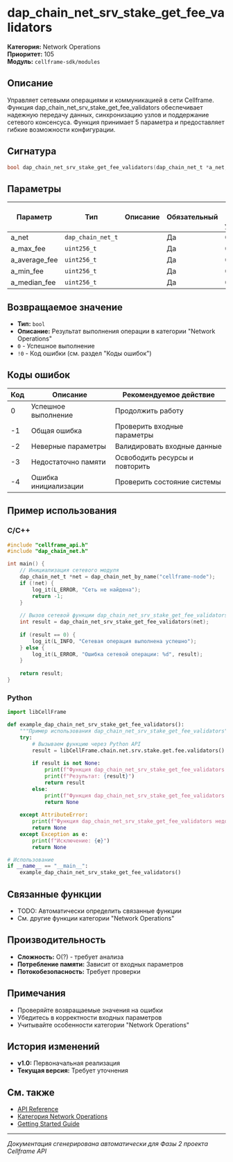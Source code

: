 # dap_chain_net_srv_stake_get_fee_validators

**Категория:** Network Operations  
**Приоритет:** 105  
**Модуль:** `cellframe-sdk/modules`

## Описание
Управляет сетевыми операциями и коммуникацией в сети Cellframe. Функция dap_chain_net_srv_stake_get_fee_validators обеспечивает надежную передачу данных, синхронизацию узлов и поддержание сетевого консенсуса. Функция принимает 5 параметра и предоставляет гибкие возможности конфигурации.

## Сигнатура
```c
bool dap_chain_net_srv_stake_get_fee_validators(dap_chain_net_t *a_net, uint256_t *a_max_fee, uint256_t *a_average_fee, uint256_t *a_min_fee, uint256_t *a_median_fee);
```

## Параметры
| Параметр | Тип | Описание | Обязательный | Значение по умолчанию |
|----------|-----|----------|--------------|----------------------|
| a_net | `dap_chain_net_t` |  | Да | 0 |
| a_max_fee | `uint256_t` |  | Да | 0 |
| a_average_fee | `uint256_t` |  | Да | 0 |
| a_min_fee | `uint256_t` |  | Да | 0 |
| a_median_fee | `uint256_t` |  | Да | 0 |


## Возвращаемое значение
- **Тип:** `bool`
- **Описание:** Результат выполнения операции в категории "Network Operations"
- `0` - Успешное выполнение
- `!0` - Код ошибки (см. раздел "Коды ошибок")

## Коды ошибок
| Код | Описание | Рекомендуемое действие |
|-----|----------|----------------------|
| 0 | Успешное выполнение | Продолжить работу |
| -1 | Общая ошибка | Проверить входные параметры |
| -2 | Неверные параметры | Валидировать входные данные |
| -3 | Недостаточно памяти | Освободить ресурсы и повторить |
| -4 | Ошибка инициализации | Проверить состояние системы |

## Пример использования

### C/C++
```c
#include "cellframe_api.h"
#include "dap_chain_net.h"

int main() {
    // Инициализация сетевого модуля
    dap_chain_net_t *net = dap_chain_net_by_name("cellframe-node");
    if (!net) {
        log_it(L_ERROR, "Сеть не найдена");
        return -1;
    }
    
    // Вызов сетевой функции dap_chain_net_srv_stake_get_fee_validators
    int result = dap_chain_net_srv_stake_get_fee_validators(net);
    
    if (result == 0) {
        log_it(L_INFO, "Сетевая операция выполнена успешно");
    } else {
        log_it(L_ERROR, "Ошибка сетевой операции: %d", result);
    }
    
    return result;
}
```

### Python
```python
import libCellFrame

def example_dap_chain_net_srv_stake_get_fee_validators():
    """Пример использования dap_chain_net_srv_stake_get_fee_validators"""
    try:
        # Вызываем функцию через Python API
        result = libCellFrame.chain.net.srv.stake.get.fee.validators()
        
        if result is not None:
            print(f"Функция dap_chain_net_srv_stake_get_fee_validators выполнена успешно")
            print(f"Результат: {result}")
            return result
        else:
            print(f"Функция dap_chain_net_srv_stake_get_fee_validators вернула None")
            return None
            
    except AttributeError:
        print(f"Функция dap_chain_net_srv_stake_get_fee_validators недоступна в Python API")
        return None
    except Exception as e:
        print(f"Исключение: {e}")
        return None

# Использование
if __name__ == "__main__":
    example_dap_chain_net_srv_stake_get_fee_validators()
```

## Связанные функции
- TODO: Автоматически определить связанные функции
- См. другие функции категории "Network Operations"

## Производительность
- **Сложность:** O(?) - требует анализа
- **Потребление памяти:** Зависит от входных параметров
- **Потокобезопасность:** Требует проверки

## Примечания
- Проверяйте возвращаемые значения на ошибки
- Убедитесь в корректности входных параметров
- Учитывайте особенности категории "Network Operations"

## История изменений
- **v1.0:** Первоначальная реализация
- **Текущая версия:** Требует уточнения

## См. также
- [API Reference](../README.md)
- [Категория Network Operations](../categories/network_operations.md)
- [Getting Started Guide](../../getting-started.md)

---
*Документация сгенерирована автоматически для Фазы 2 проекта Cellframe API*
